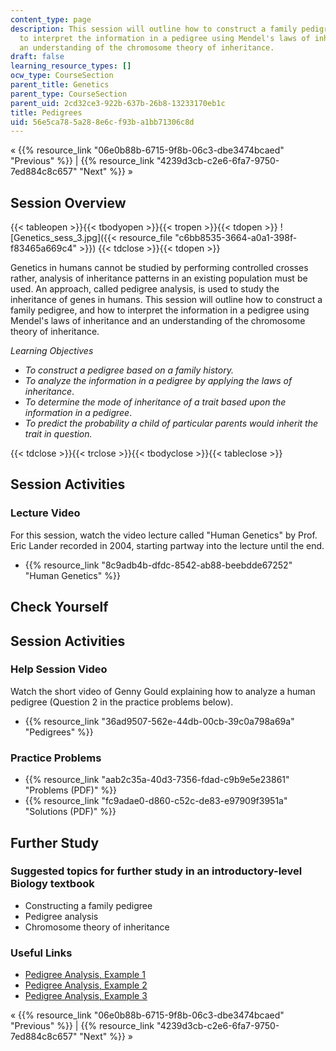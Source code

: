 ```yaml
---
content_type: page
description: This session will outline how to construct a family pedigree, and how
  to interpret the information in a pedigree using Mendel's laws of inheritance and
  an understanding of the chromosome theory of inheritance.
draft: false
learning_resource_types: []
ocw_type: CourseSection
parent_title: Genetics
parent_type: CourseSection
parent_uid: 2cd32ce3-922b-637b-26b8-13233170eb1c
title: Pedigrees
uid: 56e5ca78-5a28-8e6c-f93b-a1bb71306c8d
---
```

« {{% resource_link "06e0b88b-6715-9f8b-06c3-dbe3474bcaed" "Previous" %}} | {{% resource_link "4239d3cb-c2e6-6fa7-9750-7ed884c8c657" "Next" %}} »

## Session Overview

{{< tableopen >}}{{< tbodyopen >}}{{< tropen >}}{{< tdopen >}}
!\[Genetics\_sess\_3.jpg\]({{< resource_file "c6bb8535-3664-a0a1-398f-f83465a669c4" >}})
{{< tdclose >}}{{< tdopen >}}

Genetics in humans cannot be studied by performing controlled crosses rather, analysis of inheritance patterns in an existing population must be used. An approach, called pedigree analysis, is used to study the inheritance of genes in humans. This session will outline how to construct a family pedigree, and how to interpret the information in a pedigree using Mendel's laws of inheritance and an understanding of the chromosome theory of inheritance.

*Learning Objectives*

- *To construct a pedigree based on a family history.*
- *To analyze the information in a pedigree by applying the laws of inheritance*.
- *To determine the mode of inheritance of a trait based upon the information in a pedigree*.
- *To predict the probability a child of particular parents would inherit the trait in question.*

{{< tdclose >}}{{< trclose >}}{{< tbodyclose >}}{{< tableclose >}}

## Session Activities

### Lecture Video

For this session, watch the video lecture called "Human Genetics" by Prof. Eric Lander recorded in 2004, starting partway into the lecture until the end.

- {{% resource_link "8c9adb4b-dfdc-8542-ab88-beebdde67252" "Human Genetics" %}}

## Check Yourself

## Session Activities

### Help Session Video

Watch the short video of Genny Gould explaining how to analyze a human pedigree (Question 2 in the practice problems below).

- {{% resource_link "36ad9507-562e-44db-00cb-39c0a798a69a" "Pedigrees" %}}

### Practice Problems

- {{% resource_link "aab2c35a-40d3-7356-fdad-c9b9e5e23861" "Problems (PDF)" %}}
- {{% resource_link "fc9adae0-d860-c52c-de83-e97909f3951a" "Solutions (PDF)" %}}

## Further Study

### Suggested topics for further study in an introductory-level Biology textbook

- Constructing a family pedigree
- Pedigree analysis
- Chromosome theory of inheritance

### Useful Links

- [Pedigree Analysis, Example 1](http://www.youtube.com/watch?v=HbIHjsn5cHo&feature=mfu_in_order&list=UL)
- [Pedigree Analysis, Example 2](http://www.youtube.com/watch?v=ej2hFc8u_zQ&feature=mfu_in_order&list=UL)
- [Pedigree Analysis, Example 3](http://www.youtube.com/watch?v=UU3Ou0c9u0U&feature=mfu_in_order&list=UL)

« {{% resource_link "06e0b88b-6715-9f8b-06c3-dbe3474bcaed" "Previous" %}} | {{% resource_link "4239d3cb-c2e6-6fa7-9750-7ed884c8c657" "Next" %}} »